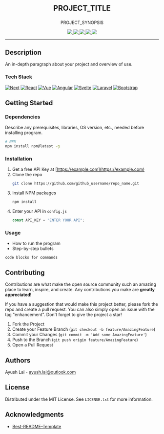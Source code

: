 <!-- HEADER -->
<div align="center">
  <!-- <a href="https://github.com/ayush-lal/{repo_name}">
    <img src="images/logo.png" alt="Logo" width="80" height="80">
  </a> -->
  <h3 align="center" style="font-size: x-large">PROJECT_TITLE</h3>
  <p align="center">PROJECT_SYNOPSIS</p>
</div>

<div align="center">
<a href="https://github.com/ayush-lal/ayush-lal/graphs/contributors">
<img src="https://img.shields.io/github/contributors/ayush-lal/ayush-lal.svg?style=for-the-badge">
</a>
<a href="https://github.com/ayush-lal/ayush-lal/network/members">
<img src="https://img.shields.io/github/forks/ayush-lal/ayush-lal.svg?style=for-the-badge">
</a>
<a href="https://github.com/ayush-lal/ayush-lal/stargazers">
<img src="https://img.shields.io/github/stars/ayush-lal/ayush-lal.svg?style=for-the-badge">
</a>
<a href="https://github.com/ayush-lal/ayush-lal/issues">
<img src="https://img.shields.io/github/issues/ayush-lal/ayush-lal.svg?style=for-the-badge">
</a>
<a href="https://github.com/ayush-lal/blank-canvas/blob/master/LICENSE.txt">
<img src="https://img.shields.io/github/license/ayush-lal/ayush-lal.svg?style=for-the-badge">
</a>
</div>

<hr>

## Description

An in-depth paragraph about your project and overview of use.

### Tech Stack

[![Next][next.js]][next-url] [![React][react.js]][react-url] [![Vue][vue.js]][vue-url] [![Angular][angular.io]][angular-url] [![Svelte][svelte.dev]][svelte-url] [![Laravel][laravel.com]][laravel-url] [![Bootstrap][bootstrap.com]][bootstrap-url]

## Getting Started

### Dependencies

Describe any prerequisites, libraries, OS version, etc., needed before installing program.

```sh
# NPM
npm install npm@latest -g
```

### Installation

1. Get a free API Key at [https://example.com](https://example.com)
2. Clone the repo
   ```sh
   git clone https://github.com/github_username/repo_name.git
   ```
3. Install NPM packages
   ```sh
   npm install
   ```
4. Enter your API in `config.js`
   ```js
   const API_KEY = "ENTER YOUR API";
   ```

### Usage

- How to run the program
- Step-by-step bullets

```
code blocks for commands
```

## Contributing

Contributions are what make the open source community such an amazing place to learn, inspire, and create. Any contributions you make are **greatly appreciated!**

If you have a suggestion that would make this project better, please fork the repo and create a pull request. You can also simply open an issue with the tag "enhancement".
Don't forget to give the project a star!

1. Fork the Project
2. Create your Feature Branch (`git checkout -b feature/AmazingFeature`)
3. Commit your Changes (`git commit -m 'Add some AmazingFeature'`)
4. Push to the Branch (`git push origin feature/AmazingFeature`)
5. Open a Pull Request

## Authors

Ayush Lal - ayush.lal@outlook.com

## License

Distributed under the MIT License. See `LICENSE.txt` for more information.

## Acknowledgments

- [Best-README-Template](https://github.com/othneildrew/Best-README-Template)

<!-- MARKDOWN LINKS & IMAGES -->

[product-screenshot]: images/screenshot.png
[next.js]: https://img.shields.io/badge/next.js-000000?style=for-the-badge&logo=nextdotjs&logoColor=white
[next-url]: https://nextjs.org/
[react.js]: https://img.shields.io/badge/React-20232A?style=for-the-badge&logo=react&logoColor=61DAFB
[react-url]: https://reactjs.org/
[vue.js]: https://img.shields.io/badge/Vue.js-35495E?style=for-the-badge&logo=vuedotjs&logoColor=4FC08D
[vue-url]: https://vuejs.org/
[angular.io]: https://img.shields.io/badge/Angular-DD0031?style=for-the-badge&logo=angular&logoColor=white
[angular-url]: https://angular.io/
[svelte.dev]: https://img.shields.io/badge/Svelte-4A4A55?style=for-the-badge&logo=svelte&logoColor=FF3E00
[svelte-url]: https://svelte.dev/
[laravel.com]: https://img.shields.io/badge/Laravel-FF2D20?style=for-the-badge&logo=laravel&logoColor=white
[laravel-url]: https://laravel.com
[bootstrap.com]: https://img.shields.io/badge/Bootstrap-563D7C?style=for-the-badge&logo=bootstrap&logoColor=white
[bootstrap-url]: https://getbootstrap.com
